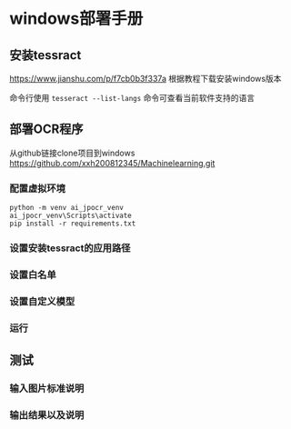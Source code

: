 # windows部署手册

## 安装tessract
https://www.jianshu.com/p/f7cb0b3f337a
根据教程下载安装windows版本

命令行使用 `tesseract --list-langs` 命令可查看当前软件支持的语言

## 部署OCR程序
从github链接clone项目到windows 
https://github.com/xxh200812345/Machinelearning.git

### 配置虚拟环境

    python -m venv ai_jpocr_venv
    ai_jpocr_venv\Scripts\activate
    pip install -r requirements.txt

### 设置安装tessract的应用路径
### 设置白名单
### 设置自定义模型
### 运行
## 测试
### 输入图片标准说明
### 输出结果以及说明
